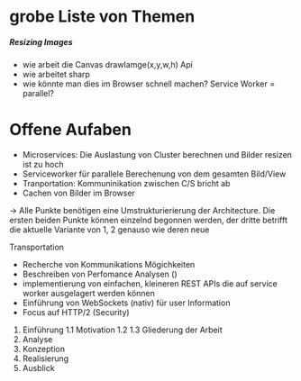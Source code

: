 # grobe Liste von Themen

##### Resizing Images
- wie arbeit die Canvas drawIamge(x,y,w,h) Api
- wie arbeitet sharp 
- wie könnte man dies im Browser schnell machen? Service Worker = parallel? 


# Offene Aufaben
- Microservices: Die Auslastung von Cluster berechnen und Bilder resizen ist zu hoch
- Serviceworker für parallele Berechenung von dem gesamten Bild/View
- Tranportation: Kommuninikation zwischen C/S bricht ab 
- Cachen von Bilder im Browser

-> Alle Punkte benötigen eine Umstrukturierierung der Architecture. 
Die ersten beiden Punkte können einzelnd begonnen werden, der dritte betrifft die aktuelle Variante von 1, 2 genauso wie deren neue


Transportation
- Recherche von Kommunikations Mögichkeiten 
- Beschreiben von Perfomance Analysen ()
- implementierung von einfachen, kleineren REST APIs die auf service worker ausgelagert werden können
- Einführung von WebSockets (nativ) für user Information
- Focus auf HTTP/2 (Security)
 
 

1. Einführung
1.1 Motivation
1.2 
1.3 Gliederung der Arbeit
2. Analyse
3. Konzeption
4. Realisierung
5. Ausblick